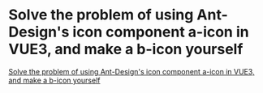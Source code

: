 # Solve the problem of using Ant-Design's icon component a-icon in VUE3, and make a b-icon yourself
[Solve the problem of using Ant-Design's icon component a-icon in VUE3, and make a b-icon yourself](https://aiwithcloud.com/2022/09/19/solve_the_problem_of_using_ant_designs_icon_component_a_icon_in_vue3_and_make_a_b_icon_yourself/)